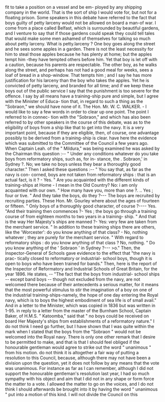 fit to take a position on a vessel and be em- ployed by any shipping company in the world. That is the sort of ship I would vote for, but not for a floating prison. Some speakers in this debate have referred to the fact that boys guilty of petty larceny would not be allowed on board a man-of war. I come from a place called Belfast, which is surrounded by beautiful gardens, and I venture to say that if those gardens could speak they could tell tales that would make some men ashamed of themselves for talking so much about petty larceny. What is petty.larceny ? One boy goes along the street and he sees some apples in a garden. There is not the least necessity for him to steal those apples because he has plenty at home; but the apples tempt him -they have tempted others before him. Yet that boy is let off with a caution, because his parents are respectable. The other boy, as he walks along the street, and perhaps has not had a good meal for weeks, sees a loaf of bread in a shop-window. That tempts him ; and I say he has more justification for his larceny than the boy who takes the apples. Yet he is convicted of petty larceny, and branded for all time; and if we keep these boys out of the public service I say that the punishment is too severe for the offence. I say by all means have a training-ship pure and simple, but I agree with the Minister of Educa- tion that, in regard to such a thing as the "Sobraon," we should have none of it. The Hon. Mr. W. C. WALKER. - I would like to say a few words in order to clear up one point. The point I referred to in connec- tion with the "Sobraon," and which has also been referred to by other speakers in the course of this debate, was as to the eligibility of boys from a ship like that to get into the navy. It is a very important point, because if they are eligible, then, of course, one advantage possibly to be derived from a training-ship is clear. have here the evidence which was submitted to the Committee of the Council a few years ago. When Captain Leah. of the " Mildura," was being examined he was asked by the Chairman this question :-- " Under any conditions whatever do you take boys from reformatory ships, such as, for in- stance, the . Sobraon,' in Sydney ?. No; we take no boys unless they bear a thoroughly good character." Then I asked these questions :-- " You say that, as far as the navy is con- corned, boys are not taken from reformatory ships : that is an actual fact, is it ? - Yes. " Are you acquainted with the different kinds of training-ships at Home - I mean in the Old Country? No: i am only acquainted with our own. " How many have you, more than one ?. .. Yes ; four or tive. " And they take the boys, do they ?--- The boys are recruited by recruiting parties. These Hon. Mr. Gourley where about the ages of fourteen or fifteen. " Only boys of a thoroughly good character, of course ?---- Yes. "And their training then commences ?- Yes ; the boys go through a training course of from eighteen months to two years in a training- ship. " And that is the way Her Majesty's ships are manned ?- Yes: very few are taken from the merchant service. " In addition to these training ships there are others, like the 'Worcester': do you know anything of that class? - No, nothing whatever ; they are purely for the merchant service. " With regard to reformatory ships : do you know anything of that class ? No, nothing. " Do you know anything of the ' Sobraon ' in Sydney ?--- >o." Then, the Inspector-General of Schools gave evidence to the effect that "the navy is prac- tically closed to reformatory or industrial- school boys, though it is open to boys who have been trained for bands." Then, here is the report of the Inspector of Reformatory and Industrial Schools of Great Britain, for the year 1896. He states, -- "The fact that the boys from industrial- school ships -- except band boys -- though not excluded from the navy, are not welcomed there because of their antecedents a serious matter, for it means that the most powerful stimulus to stir the imagination of a boy on one of the industrial training-ships-namely, the hope of one day entering the Royal navy, which is to boys the highest embodiment of sea life is of small avail." And in a letter to the Minister, which was copied in 1836 but was written in 1-95. in reply to a letter from the master of the Burnham School, Captain Baker, of H.M.S. " Katoomba," said that " no boys could be received on board Her Majesty's ships from establishments of a reformatory nature." I do not think I need go further, but I have shown that I was quite within the mark when I stated that the boys from the "Sobraon " would not be welcomed into the Royal navy. There is only one other remark that I desire to be permitted to make, and that is that I should feel obliged if the honourable gentleman would agree to strike out the word " unanimous " from his motion. do not think it is altogether a fair way of putting a resolution to this Council, because, although there may not have been a division upon the question, yet it does not follow by any means that the vote was unanimous. For instance as far as I can remember, although I did not support the honourable gentleman's resolution last year, I had so much sympathy with his object and aim that I did not in any shape or form force the matter to a vote. I allowed the matter to go on the voices, and I do not think I should afterwards be brought into it by having the word " unanimous " put into a motion of this kind. I will not divide the Council on this 